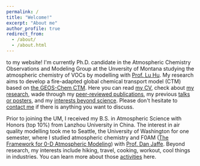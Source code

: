 ```yaml
---
permalink: /
title: "Welcome!"
excerpt: "About me"
author_profile: true
redirect_from: 
  - /about/
  - /about.html
---
```

to my website! I'm currently Ph.D. candidate in the Atmospheric Chemistry Observations and Modeling Group at the Unversity of Montana studying the atmospheric chemistry of VOCs by modelling with [Prof. Lu Hu](https://scholar.google.com/citations?user=7WP7T3QAAAAJ&hl=en). My research aims to develop a fire-adapted global chemical transport model (CTM) based on [the GEOS-Chem CTM](https://geos-chem.seas.harvard.edu/#:~:text=GEOS%2DChem%20is%20a%20global,range%20of%20atmospheric%20composition%20problems). Here you can read [my CV](https://jinlx.github.io/files/CV_Lixu.pdf), check about [my research](https://jinlx.github.io/researches/), wade through my [peer-reviewed publications](https://jinlx.github.io/publications/), my previous [talks or posters](https://jinlx.github.io/presentations/), and my [interests beyond science](https://jinlx.github.io/activities/). Please don't hesitate to [contact me](https://jinlx.github.io/contact/) if there is anything you want to discuss. 

Prior to joining the UM, I received my B.S. in Atmospheric Science with Honors (top 10%) from Lanzhou University in China. The interest in air quality modelling took me to Seattle, the University of Washington for one semester, where I studied atmospheric chemistry and F0AM ([The Framework for 0-D Atmospheric Modeling](https://sites.google.com/site/wolfegm/models)) with [Prof. Dan Jaffe](https://blogs.uw.edu/djaffe/pi-dan-jaffe/). Beyond research, my interests include hiking, travel, cooking, workout, cool things in industries. You can learn more about those [activities](https://jinlx.github.io/publications/) here.

